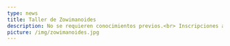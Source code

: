 ```yaml
---
type: news
title: Taller de Zowimanoides
description: No se requieren conocimientos previos.<br> Inscripciones abiertas. Gratuito.<br> Entra y entérate de todo.
picture: /img/zowimanoides.jpg
---
```

